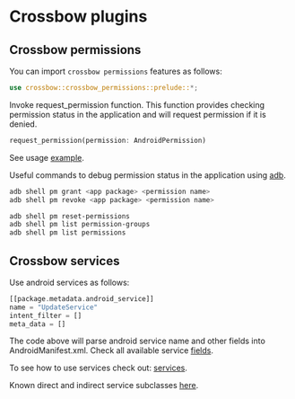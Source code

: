 # Crossbow plugins
## Crossbow permissions

You can import `crossbow permissions` features as follows:

```rust
use crossbow::crossbow_permissions::prelude::*;
```

Invoke request_permission function. This function provides checking permission status in the application and will request permission if it is denied.

```rust
request_permission(permission: AndroidPermission)
```

See usage [example](https://github.com/dodorare/crossbow/blob/main/examples/macroquad-permissions/src/main.rs).

Useful commands to debug permission status in the application using [adb](https://developer.android.com/studio/command-line/adb).

```sh
adb shell pm grant <app package> <permission name>
adb shell pm revoke <app package> <permission name>
```
```sh
adb shell pm reset-permissions
adb shell pm list permission-groups
adb shell pm list permissions
```

## Crossbow services

Use android services as follows:

```rust
[[package.metadata.android_service]]
name = "UpdateService"
intent_filter = []
meta_data = []
```

The code above will parse android service name and other fields into AndroidManifest.xml. Check all available service [fields](https://github.com/dodorare/android-manifest-rs/blob/main/src/service.rs).

To see how to use services check out: [services](https://developer.android.com/guide/components/services).

Known direct and indirect service subclasses [here](https://developer.android.com/reference/android/app/Service).
